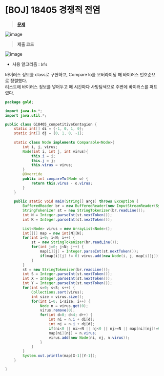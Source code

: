 # [BOJ] 18405 경쟁적 전염
> **[문제](https://www.acmicpc.net/problem/18405)**
> 

![image](https://user-images.githubusercontent.com/80896077/173638467-b38f03a0-ea85-4721-bfb4-a15d7944963c.png)

> **제출 코드**
> 

![image](https://user-images.githubusercontent.com/80896077/173638506-169f7b4c-f4ec-44e2-932c-a41e3fc48897.png)

- 사용 알고리즘 : `bfs`

바이러스 정보를 class로 구현하고, CompareTo를 오버라이딩 해 바이러스 번호순으로 정렬했다.             
리스트에 바이러스 정보를 넣어두고 매 시간마다 사방탐색으로 주변에 바이러스를 퍼트렸다. 

```java
package gold;

import java.io.*;
import java.util.*;

public class G18405_competitiveContagion {
	static int[] di = {-1, 0, 1, 0};
	static int[] dj = {0, 1, 0, -1};
	
	static class Node implements Comparable<Node>{
		int i, j, virus;
		Node(int i, int j, int virus){
			this.i = i;
			this.j = j;
			this.virus = virus;
		}
		@Override
		public int compareTo(Node o) {
			return this.virus - o.virus;
		}
	}
	
	public static void main(String[] args) throws Exception {
		BufferedReader br = new BufferedReader(new InputStreamReader(System.in));
		StringTokenizer st = new StringTokenizer(br.readLine());
		int N = Integer.parseInt(st.nextToken());
		int K = Integer.parseInt(st.nextToken());
		
		List<Node> virus = new ArrayList<Node>();
		int[][] map = new int[N][N];
		for(int i=0; i<N; i++) {
			st = new StringTokenizer(br.readLine());
			for(int j=0; j<N; j++) {
				map[i][j] = Integer.parseInt(st.nextToken());
				if(map[i][j] != 0) virus.add(new Node(i, j, map[i][j])); 
			}
		}
		st = new StringTokenizer(br.readLine());
		int S = Integer.parseInt(st.nextToken());
		int X = Integer.parseInt(st.nextToken());
		int Y = Integer.parseInt(st.nextToken());
		for(int s=0; s<S; s++) {
			Collections.sort(virus);
			int size = virus.size();
			for(int i=0; i<size; i++) {
				Node n = virus.get(0);
				virus.remove(0);
				for(int d=0; d<4; d++) {
					int ni = n.i + di[d];
					int nj = n.j + dj[d];
					if(ni<0 || ni>=N || nj<0 || nj>=N || map[ni][nj]!=0) continue;
					map[ni][nj] = n.virus;
					virus.add(new Node(ni, nj, n.virus));
				}
			}
		}
		System.out.println(map[X-1][Y-1]);
	}

}
```
